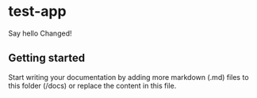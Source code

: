 # test-app

Say hello Changed!

## Getting started

Start writing your documentation by adding more markdown (.md) files to this
folder (/docs) or replace the content in this file.